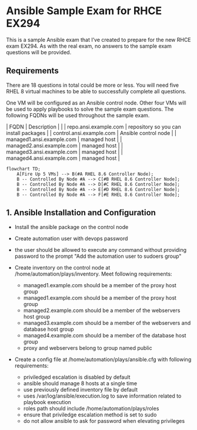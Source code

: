 # Ansible Sample Exam for RHCE EX294

This is a sample Ansible exam that I’ve created to prepare for the new RHCE exam EX294. As with the real exam, no answers to the sample exam questions will be provided.

## Requirements

There are 18 questions in total could be more or less.
You will need five RHEL 8 virtual machines to be able to successfully complete all questions.

One VM will be configured as an Ansible control node. Other four VMs will be used to apply playbooks to solve the sample exam questions. The following FQDNs will be used throughout the sample exam.

| FQDN | Description | |
| repo.ansi.example.com | repository so you can install packages |
| control.ansi.example.com | Ansible control node |
| managed1.ansi.example.com | managed host |
| managed2.ansi.example.com | managed host |
| managed3.ansi.example.com | managed host |
| managed4.ansi.example.com | managed host |

```mermaid
flowchart TD;
    A[Fire Up 5 VMs] --> B(#A RHEL 8.6 Controller Node);
    B -- Controlled By Node #A --> C[#B RHEL 8.6 Controller Node];
    B -- Controlled By Node #A --> D[#C RHEL 8.6 Controller Node];
    B -- Controlled By Node #A --> E[#D RHEL 8.6 Controller Node];
    B -- Controlled By Node #A --> F[#E RHEL 8.6 Controller Node];
```

## 1. Ansible Installation and Configuration

- Install the ansible package on the control node
- Create automation user with devops password
- the user should be allowed to execute any command without providing password to the prompt "Add the automation user to sudoers group"
- Create inventory on the control node at /home/automation/plays/inventory. Meet following requirements:

  - managed1.example.com should be a member of the proxy host group
  - managed1.example.com should be a member of the proxy host group
  - managed2.example.com should be a member of the webservers host group
  - managed3.example.com should be a member of the webservers and database host group
  - managed4.example.com should be a member of the database host group
  - proxy and webservers belong to group named public

- Create a config file at /home/automation/plays/ansible.cfg with following requirements:
  - priviledged escalation is disabled by default
  - ansible should manage 8 hosts at a single time
  - use previously defined inventory file by default
  - uses /var/log/ansible/execution.log to save information related to playbook execution
  - roles path should include /home/automation/plays/roles
  - ensure that priviledge escalation method is set to sudo
  - do not allow ansible to ask for password when elevating privileges

